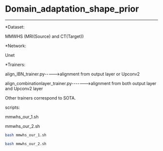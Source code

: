 # Domain_adaptation_shape_prior
-----
*Dataset:

MMWHS (MRI(Source) and CT(Target))

*Network: 

Unet

*Trainers:

align_IBN_trainer.py----->alignment from output layer or Upconv2

align_combinationlayer_trainer.py------->alignment from both output layer and Upconv2 layer

Other trainers correspond to SOTA.

scripts:

mmwhs_our_1.sh

mmwhs_our_2.sh

```bash
bash mmwhs_our_1.sh
```
```bash
bash mmwhs_our_2.sh
```
